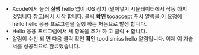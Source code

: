 
* Xcode에서 눌러 **실행** hello 앱이 iOS 장치 (밀어넣기 시뮬레이터에서 작동 하지 것입니다 참고)에서 시작 합니다. 클릭 **확인** tooaccept 푸시 알림을;이 요청에 hello hello 응용 프로그램을 실행 하는 처음으로 발생 합니다.
* Hello 응용 프로그램에서 새 항목을 추가 하 고 클릭  **+** 합니다.
* 알림이 수신 되 면 다음 클릭 확인 **확인** toodismiss hello 알림입니다. 이제 이 자습서를 성공적으로 완료했습니다.

